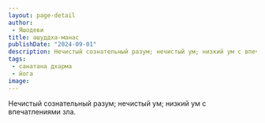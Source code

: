 ```yaml
---
layout: page-detail
author:
 - Яшодеви
title: ашуддха-манас
publishDate: "2024-09-01"
description: Нечистый сознательный разум; нечистый ум; низкий ум с впечатлениями зла.
tags:
 - санатана дхарма
 - йога
image: 
---
```


Нечистый сознательный разум; нечистый ум; низкий ум с впечатлениями зла.

